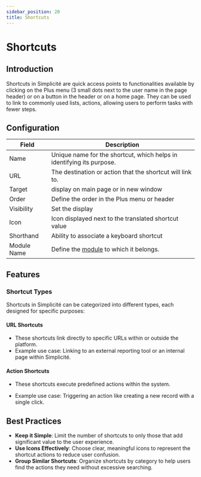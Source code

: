 ```yaml
---
sidebar_position: 20
title: Shortcuts
---
```


# Shortcuts

## Introduction 

Shortcuts in Simplicité are quick access points to functionalities available by clicking on the Plus menu (3 small dots next to the user name in the page header) or on a button in the header or on a home page. They can be used to link to commonly used lists, actions, allowing users to perform tasks with fewer steps.  

## Configuration

| Field | Description |
| ----- | ----------- |
| Name | Unique name for the shortcut, which helps in identifying its purpose. |
| URL | The destination or action that the shortcut will link to. |
| Target | display on main page or in new window |
| Order | Define the order in the Plus menu or header |
| Visibility| Set the display |
| Icon | Icon displayed next to the translated shortcut value |
| Shorthand | Ability to associate a keyboard shortcut |
| Module Name | Define the [module](/make/project/module) to which it belongs. |


## Features 

### Shortcut Types
Shortcuts in Simplicité can be categorized into different types, each designed for specific purposes:

#### URL Shortcuts

- These shortcuts link directly to specific URLs within or outside the platform. 
- Example use case: Linking to an external reporting tool or an internal page within Simplicité.

#### Action Shortcuts

 - These shortcuts execute predefined actions within the system.   

- Example use case: Triggering an action like creating a new record with a single click.
 

## Best Practices

- **Keep it Simple**: Limit the number of shortcuts to only those that add significant value to the user experience.
- **Use Icons Effectively**: Choose clear, meaningful icons to represent the shortcut actions to reduce user confusion.
- **Group Similar Shortcuts**: Organize shortcuts by category to help users find the actions they need without excessive searching.

